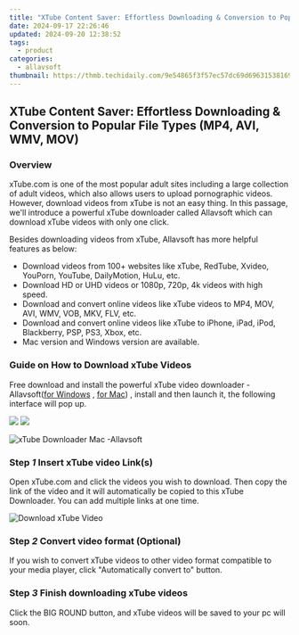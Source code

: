 ```yaml
---
title: "XTube Content Saver: Effortless Downloading & Conversion to Popular File Types (MP4, AVI, WMV, MOV)"
date: 2024-09-17 22:26:46
updated: 2024-09-20 12:38:52
tags:
  - product
categories:
  - allavsoft
thumbnail: https://thmb.techidaily.com/9e54865f3f57ec57dc69d69631538169245afb52f02b58f105955b7146a11c16.jpg
---
```


## XTube Content Saver: Effortless Downloading & Conversion to Popular File Types (MP4, AVI, WMV, MOV)

### Overview

xTube.com is one of the most popular adult sites including a large collection of adult videos, which also allows users to upload pornographic videos. However, download videos from xTube is not an easy thing. In this passage, we'll introduce a powerful xTube downloader called Allavsoft which can download xTube videos with only one click.

Besides downloading videos from xTube, Allavsoft has more helpful features as below:

* Download videos from 100+ websites like xTube, RedTube, Xvideo, YouPorn, YouTube, DailyMotion, HuLu, etc.
* Download HD or UHD videos or 1080p, 720p, 4k videos with high speed.
* Download and convert online videos like xTube videos to MP4, MOV, AVI, WMV, VOB, MKV, FLV, etc.
* Download and convert online videos like xTube to iPhone, iPad, iPod, Blackberry, PSP, PS3, Xbox, etc.
* Mac version and Windows version are available.

### Guide on How to Download xTube Videos

Free download and install the powerful xTube video downloader - Allavsoft([for Windows](https://tools.techidaily.com/allavsoft/products/) , [for Mac](https://tools.techidaily.com/allavsoft/products/)) , install and then launch it, the following interface will pop up.

[![](https://www.allavsoft.com/how-to/../images/how-to/free-download-win.jpg)](https://tools.techidaily.com/allavsoft/products/) [![](https://www.allavsoft.com/how-to/../images/how-to/free-download-mac.jpg)](https://tools.techidaily.com/allavsoft/products/)

![xTube Downloader Mac -Allavsoft](https://www.allavsoft.com/how-to/../images/allavsoft/screen-shot-600.jpg)

### Step _1_ Insert xTube video Link(s)

Open xTube.com and click the videos you wish to download. Then copy the link of the video and it will automatically be copied to this xTube Downloader. You can add multiple links at one time.

![Download xTube Video](https://www.allavsoft.com/how-to/../images/how-to/xtube-download/xtube-download.jpg)

### Step _2_ Convert video format (Optional)

If you wish to convert xTube videos to other video format compatible to your media player, click "Automatically convert to" button.

### Step _3_ Finish downloading xTube videos

Click the BIG ROUND button, and xTube videos will be saved to your pc will soon.

<ins class="adsbygoogle"
     style="display:block"
     data-ad-format="autorelaxed"
     data-ad-client="ca-pub-7571918770474297"
     data-ad-slot="1223367746"></ins>



<ins class="adsbygoogle"
     style="display:block"
     data-ad-client="ca-pub-7571918770474297"
     data-ad-slot="8358498916"
     data-ad-format="auto"
     data-full-width-responsive="true"></ins>
